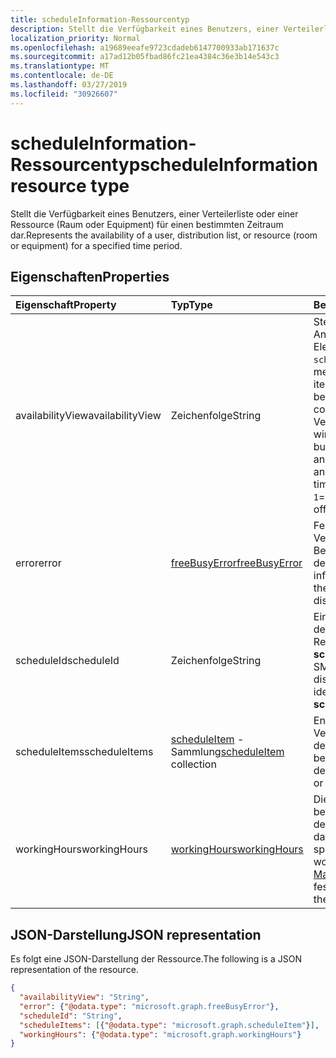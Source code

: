 ```yaml
---
title: scheduleInformation-Ressourcentyp
description: Stellt die Verfügbarkeit eines Benutzers, einer Verteilerliste oder einer Ressource für einen bestimmten Zeitraum dar.
localization_priority: Normal
ms.openlocfilehash: a19689eeafe9723cdadeb6147700933ab171637c
ms.sourcegitcommit: a17ad12b05fbad86fc21ea4384c36e3b14e543c3
ms.translationtype: MT
ms.contentlocale: de-DE
ms.lasthandoff: 03/27/2019
ms.locfileid: "30926607"
---
```

# <a name="scheduleinformation-resource-type"></a><span data-ttu-id="fb9f7-103">scheduleInformation-Ressourcentyp</span><span class="sxs-lookup"><span data-stu-id="fb9f7-103">scheduleInformation resource type</span></span>

<span data-ttu-id="fb9f7-104">Stellt die Verfügbarkeit eines Benutzers, einer Verteilerliste oder einer Ressource (Raum oder Equipment) für einen bestimmten Zeitraum dar.</span><span class="sxs-lookup"><span data-stu-id="fb9f7-104">Represents the availability of a user, distribution list, or resource (room or equipment) for a specified time period.</span></span>

## <a name="properties"></a><span data-ttu-id="fb9f7-105">Eigenschaften</span><span class="sxs-lookup"><span data-stu-id="fb9f7-105">Properties</span></span>
| <span data-ttu-id="fb9f7-106">Eigenschaft</span><span class="sxs-lookup"><span data-stu-id="fb9f7-106">Property</span></span>     | <span data-ttu-id="fb9f7-107">Typ</span><span class="sxs-lookup"><span data-stu-id="fb9f7-107">Type</span></span>   |<span data-ttu-id="fb9f7-108">Beschreibung</span><span class="sxs-lookup"><span data-stu-id="fb9f7-108">Description</span></span>|
|:---------------|:--------|:----------|
|<span data-ttu-id="fb9f7-109">availabilityView</span><span class="sxs-lookup"><span data-stu-id="fb9f7-109">availabilityView</span></span> |<span data-ttu-id="fb9f7-110">Zeichenfolge</span><span class="sxs-lookup"><span data-stu-id="fb9f7-110">String</span></span> |<span data-ttu-id="fb9f7-111">Stellt eine zusammengeführte Ansicht der Verfügbarkeit aller Elemente in `scheduleItems`dar.</span><span class="sxs-lookup"><span data-stu-id="fb9f7-111">Represents a merged view of availability of all the items in `scheduleItems`.</span></span> <span data-ttu-id="fb9f7-112">Die Ansicht besteht aus Zeitschlitzen.</span><span class="sxs-lookup"><span data-stu-id="fb9f7-112">The view consists of time slots.</span></span> <span data-ttu-id="fb9f7-113">Die Verfügbarkeit in jedem Zeitschlitz wird mit `0`: = Free `1`, = zaghaft `2`, = busy `3`, = Abwesenheit, `4`= arbeiten an einem anderen Ort angezeigt.</span><span class="sxs-lookup"><span data-stu-id="fb9f7-113">Availability during each time slot is indicated with: `0`= free, `1`= tentative, `2`= busy, `3`= out of office, `4`= working elsewhere.</span></span>|
|<span data-ttu-id="fb9f7-114">error</span><span class="sxs-lookup"><span data-stu-id="fb9f7-114">error</span></span> |[<span data-ttu-id="fb9f7-115">freeBusyError</span><span class="sxs-lookup"><span data-stu-id="fb9f7-115">freeBusyError</span></span>](freebusyerror.md) |<span data-ttu-id="fb9f7-116">Fehlerinformationen aus dem Versuch, die Verfügbarkeit des Benutzers, der Verteilerliste oder der Ressource abzurufen.</span><span class="sxs-lookup"><span data-stu-id="fb9f7-116">Error information from attempting to get the availability of the user, distribution list, or resource.</span></span> |
|<span data-ttu-id="fb9f7-117">scheduleId</span><span class="sxs-lookup"><span data-stu-id="fb9f7-117">scheduleId</span></span> |<span data-ttu-id="fb9f7-118">Zeichenfolge</span><span class="sxs-lookup"><span data-stu-id="fb9f7-118">String</span></span> |<span data-ttu-id="fb9f7-119">Eine SMTP-Adresse des Benutzers, der Verteilerliste oder der Ressource, die eine Instanz von **scheduleInformation**identifiziert.</span><span class="sxs-lookup"><span data-stu-id="fb9f7-119">An SMTP address of the user, distribution list, or resource, identifying an instance of **scheduleInformation**.</span></span> |
|<span data-ttu-id="fb9f7-120">scheduleItems</span><span class="sxs-lookup"><span data-stu-id="fb9f7-120">scheduleItems</span></span> |<span data-ttu-id="fb9f7-121">[scheduleItem](scheduleitem.md) -Sammlung</span><span class="sxs-lookup"><span data-stu-id="fb9f7-121">[scheduleItem](scheduleitem.md) collection</span></span> |<span data-ttu-id="fb9f7-122">Enthält die Elemente, die die Verfügbarkeit des Benutzers oder der Ressource beschreiben.</span><span class="sxs-lookup"><span data-stu-id="fb9f7-122">Contains the items that describe the availability of the user or resource.</span></span> |
|<span data-ttu-id="fb9f7-123">workingHours</span><span class="sxs-lookup"><span data-stu-id="fb9f7-123">workingHours</span></span> |[<span data-ttu-id="fb9f7-124">workingHours</span><span class="sxs-lookup"><span data-stu-id="fb9f7-124">workingHours</span></span>](workinghours.md) |<span data-ttu-id="fb9f7-125">Die Wochentage und Zeiten in einer bestimmten Zeitzone, an bzw. zu denen der Benutzer arbeitet.</span><span class="sxs-lookup"><span data-stu-id="fb9f7-125">The days of the week and hours in a specific time zone that the user works.</span></span> <span data-ttu-id="fb9f7-126">Diese werden als Teil des [Mailbox Settings](mailboxsettings.md)des Benutzers festgelegt.</span><span class="sxs-lookup"><span data-stu-id="fb9f7-126">These are set as part of the user's [mailboxSettings](mailboxsettings.md).</span></span>|


## <a name="json-representation"></a><span data-ttu-id="fb9f7-127">JSON-Darstellung</span><span class="sxs-lookup"><span data-stu-id="fb9f7-127">JSON representation</span></span>

<span data-ttu-id="fb9f7-128">Es folgt eine JSON-Darstellung der Ressource.</span><span class="sxs-lookup"><span data-stu-id="fb9f7-128">The following is a JSON representation of the resource.</span></span>

<!-- {
  "blockType": "resource",
  "optionalProperties": [

  ],
  "@odata.type": "microsoft.graph.scheduleInformation"
}-->

```json
{
  "availabilityView": "String",
  "error": {"@odata.type": "microsoft.graph.freeBusyError"},
  "scheduleId": "String",
  "scheduleItems": [{"@odata.type": "microsoft.graph.scheduleItem"}],
  "workingHours": {"@odata.type": "microsoft.graph.workingHours"}
}

```

<!-- uuid: 8fcb5dbc-d5aa-4681-8e31-b001d5168d79
2015-10-25 14:57:30 UTC -->
<!--
{
  "type": "#page.annotation",
  "description": "scheduleInformation resource",
  "keywords": "",
  "section": "documentation",
  "tocPath": ""
}
-->

